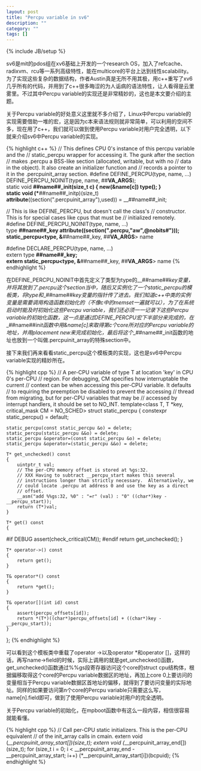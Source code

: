 ```yaml
---
layout: post
title: "Percpu variable in sv6"
description: ""
category: ""
tags: []
---
```

{% include JB/setup %}

sv6是mit的pdos组在xv6基础上开发的一个research OS，加入了refcache、radixvm、rcu等一系列高级特性，能在multicore的平台上达到线性scalability。为了实现这些复杂的数据结构，作者Austin真是无所不用其极，用c++重写了xv6几乎所有的代码，并用到了c++很多晦涩的为人诟病的语法特性，让人看得是云里雾里。不过其中Percpu variable的实现还是非常精妙的，这也是本文要介绍的主题。

关于Percpu variable的好处意义这里就不多介绍了，Linux中Percpu variable的实现需要借助一堆的宏，这是因为c本来语法规则就非常简单，可以利用的空间不多，现在用了c++，我们就可以做到使用Percpu variable对用户完全透明，以下就来介绍sv6中Percpu variable的实现。

{% highlight c++ %}
// This defines CPU 0's instance of this percpu variable and the
// static_percpu wrapper for accessing it.  The gunk after the section
// makes .percpu a BSS-like section (allocated, writable, but with no
// data in the object).  It also create an initializer function and
// records a pointer to it in the .percpuinit_array section.
#define DEFINE_PERCPU(type, name, ...)                                  \
        DEFINE_PERCPU_NOINIT(type, name, ##__VA_ARGS__);                      \
        static void __##name##_init(size_t c) { new(&name[c]) type(); }       \
        static void (*__##name##_initp)(size_t)                               \
        __attribute__((section(".percpuinit_array"),used)) = __##name##_init;

// This is like DEFINE_PERCPU, but doesn't call the class's
// constructor.  This is for special cases like cpus that must be
// initialized remotely.
#define DEFINE_PERCPU_NOINIT(type, name, ...)                           \
        type __##name##_key __attribute__((__section__(".percpu,\"aw\",@nobits#"))); \
        static_percpu<type, &__##name##_key, ##__VA_ARGS__> name

#define DECLARE_PERCPU(type, name, ...) \
        extern type __##name##_key;                \
        extern static_percpu<type, &__##name##_key, ##__VA_ARGS__> name
{% endhighlight %}

在DEFINE_PERCPU_NOINIT中首先定义了类型为type的__##name##_key变量，并将其放到了.percpu这个section当中，随后又实例化了一个static_percpu的模板类，将type和__##name##_key变量的指针传了进去。我们知道c++中类的实例变量是需要调用构造函数初始化的（不像c中的memset一遍就可以），为了在系统启动时能及时初始化这些Percpu variable，我们还必须一一记录下这些Percpu
variable的初始化函数，这一点是通过DEFINE_PERCPU宏下半部分来完成的，在__##name##_init函数中用&name\[c\]来取得第c个core所对应的Percpu variable的地址，并用placement new来完成初始化，最后将这个__##name##_init函数的地址也放到一个叫做.percpuinit_array的特殊section中。

接下来我们再来看看static_percpu这个模板类的实现，这也是sv6中Percpu variable实现的精妙所在。

{% highlight cpp %}
// A per-CPU variable of type T at location 'key' in CPU 0's per-CPU
// region.  For debugging, CM specifies how interruptable the current
// context can be when accessing this per-CPU variable.  It defaults
// to requiring the preemption be disabled to prevent the accessing
// thread from migrating, but for per-CPU variables that may be
// accessed by interrupt handlers, it should be set to NO_INT.
template<class T, T *key, critical_mask CM = NO_SCHED>
struct static_percpu
{
    constexpr static_percpu() = default;

    static_percpu(const static_percpu &o) = delete;
    static_percpu(static_percpu &&o) = delete;
    static_percpu &operator=(const static_percpu &o) = delete;
    static_percpu &operator=(static_percpu &&o) = delete;

    T* get_unchecked() const
    {
        uintptr_t val;
        // The per-CPU memory offset is stored at %gs:32.
        // XXX Having to subtract __percpu_start makes this several
        // instructions longer than strictly necessary.  Alternatively, we
        // could locate .percpu at address 0 and use the key as a direct
        // offset.
        __asm("add %%gs:32, %0" : "=r" (val) : "0" ((char*)key - __percpu_start));
        return (T*)val;
    }

    T* get() const
    {
#if DEBUG
        assert(check_critical(CM));
#endif
        return get_unchecked();
    }

    T* operator->() const
    {
        return get();
    }

    T& operator*() const
    {
        return *get();
    }

    T& operator[](int id) const
    {
        assert(percpu_offsets[id]);
        return *(T*)((char*)percpu_offsets[id] + ((char*)key - __percpu_start));
    }
};
{% endhighlight %}

可以看到这个模板类中重载了operator ->以及operator \*和operator \[\]，这样的话，再写name->field的时候，实际上调用的就是get_unchecked()函数，get_unchecked()函数通过%%gs段寄存器访问这个core的struct cpu结构体，根据偏移取得这个core的Percpu variable数据区的地址，再加上core 0上要访问的变量相当于Percpu variable数据区首地址的偏移，就得到了要访问变量的实际地址。同样的如果要访问第n个core的Percpu variable只需要这么写，name\[n\].field即可，做到了使用Percpu variable对用户的完全透明。

关于Percpu variable的初始化，在mpboot函数中有这么一段内容，相信很容易就能看懂。

{% highlight cpp %}
// Call per-CPU static initializers.  This is the per-CPU equivalent
// of the init_array calls in cmain.
extern void (*__percpuinit_array_start[])(size_t);
extern void (*__percpuinit_array_end[])(size_t);
for (size_t i = 0; i < __percpuinit_array_end - __percpuinit_array_start; i++)
    (*__percpuinit_array_start[i])(bcpuid);
{% endhighlight %}



